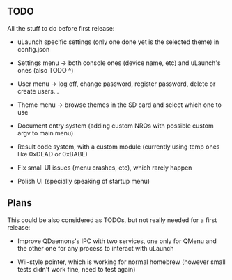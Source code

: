 ## TODO

All the stuff to do before first release:

- uLaunch specific settings (only one done yet is the selected theme) in config.json

- Settings menu -> both console ones (device name, etc) and uLaunch's ones (also TODO ^)

- User menu -> log off, change password, register password, delete or create users...

- Theme menu -> browse themes in the SD card and select which one to use

- Document entry system (adding custom NROs with possible custom argv to main menu)

- Result code system, with a custom module (currently using temp ones like 0xDEAD or 0xBABE)

- Fix small UI issues (menu crashes, etc), which rarely happen

- Polish UI (specially speaking of startup menu)

## Plans

This could be also considered as TODOs, but not really needed for a first release:

- Improve QDaemons's IPC with two services, one only for QMenu and the other one for any process to interact with uLaunch

- Wii-style pointer, which is working for normal homebrew (however small tests didn't work fine, need to test again)
